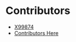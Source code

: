 # Contributors

- [X99874](https://github.com/X99874) 
- [Contributors Here](https://github.com/YourUser)
